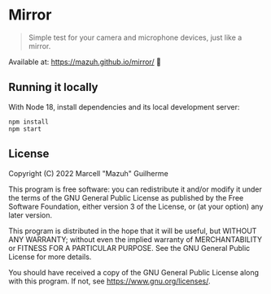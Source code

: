 # Mirror

> Simple test for your camera and microphone devices, just like a mirror.

Available at: <https://mazuh.github.io/mirror/> 🔗

## Running it locally

With Node 18, install dependencies and its local development server:

```
npm install
npm start
```

## License

Copyright (C) 2022 Marcell "Mazuh" Guilherme

This program is free software: you can redistribute it and/or modify
it under the terms of the GNU General Public License as published by
the Free Software Foundation, either version 3 of the License, or
(at your option) any later version.

This program is distributed in the hope that it will be useful,
but WITHOUT ANY WARRANTY; without even the implied warranty of
MERCHANTABILITY or FITNESS FOR A PARTICULAR PURPOSE. See the
GNU General Public License for more details.

You should have received a copy of the GNU General Public License
along with this program. If not, see <https://www.gnu.org/licenses/>.
